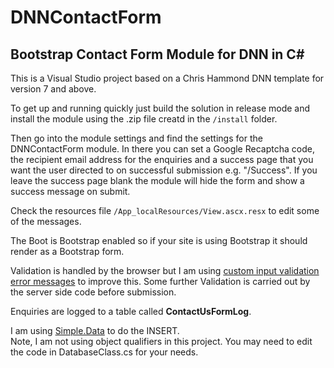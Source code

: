 # DNNContactForm

## Bootstrap Contact Form Module for DNN in C&#35;

This is a Visual Studio project based on a Chris Hammond DNN template for version 7 and above.

To get up and running quickly just build the solution in release mode and install the module using the .zip file creatd in the `/install` folder.

Then go into the module settings and find the settings for the DNNContactForm module.  In there you can set a Google Recaptcha code, the recipient email
address for the enquiries and a success page that you want the user directed to on successful submission e.g. "/Success".  If you leave the success page
blank the module will hide the form and show a success message on submit.

Check the resources file `/App_localResources/View.ascx.resx` to edit some of the messages.

The Boot is Bootstrap enabled so if your site is using Bootstrap it should render as a Bootstrap form.

Validation is handled by the browser but I am using [custom input validation error messages](https://libraries.io/npm/civem) to improve this.
Some further Validation is carried out by the server side code before submission.

Enquiries are logged to a table called <strong>ContactUsFormLog</strong>. 

I am using [Simple.Data](https://github.com/markrendle/Simple.Data) to do the INSERT.  
Note, I am not using object qualifiers in this project. You may need to edit the code
in DatabaseClass.cs for your needs.